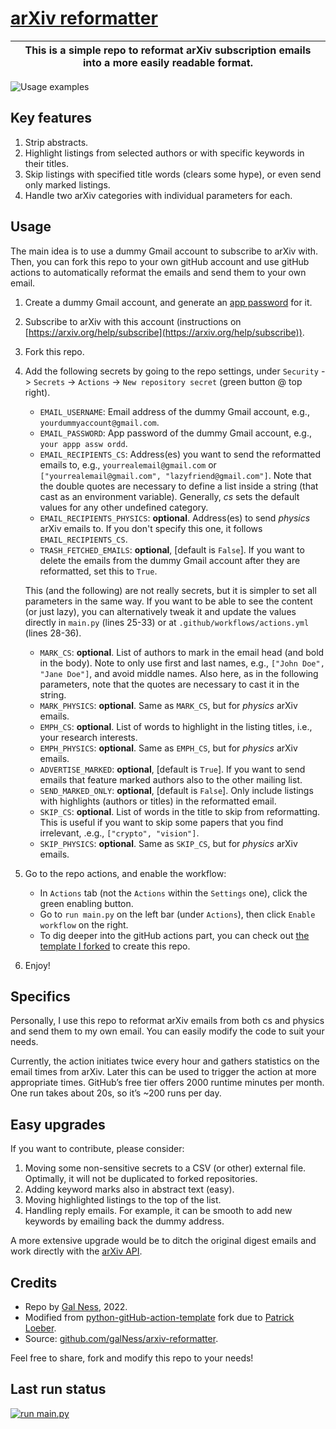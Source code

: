 # [arXiv reformatter](https://github.com/galNess/arxiv-reformatter)

| This is a simple repo to reformat arXiv subscription emails into a more easily readable format. |
|-------------------------------------------------------------------------------------------------|


![Usage examples](arxiv_reformatter.png)


## Key features
1. Strip abstracts.
2. Highlight listings from selected authors or with specific keywords in their titles.
3. Skip listings with specified title words (clears some hype), or even send only marked listings.
4. Handle two arXiv categories with individual parameters for each.


## Usage
The main idea is to use a dummy Gmail account to subscribe to arXiv with.
Then, you can fork this repo to your own gitHub account and use gitHub actions to automatically reformat the emails 
and send them to your own email.

1. Create a dummy Gmail account, and generate an [app password](https://support.google.com/accounts/answer/185833?hl=en)
   for it.
2. Subscribe to arXiv with this account (instructions on 
   [https://arxiv.org/help/subscribe](https://arxiv.org/help/subscribe)).
3. Fork this repo.
4. Add the following secrets by going to the repo settings, under `Security` -> `Secrets` -> `Actions` ->
   `New repository secret` (green button @ top right).
    - `EMAIL_USERNAME`: Email address of the dummy Gmail account, e.g., `yourdummyaccount@gmail.com`.
    - `EMAIL_PASSWORD`: App password of the dummy Gmail account, e.g., `your appp assw ordd`.
    - `EMAIL_RECIPIENTS_CS`: Address(es) you want to send the reformatted emails to, e.g.,
      `yourrealemail@gmail.com` or `["yourrealemail@gmail.com", "lazyfriend@gmail.com"]`.
      Note that the double quotes are necessary to define a list inside a string (that cast as an environment variable).
      Generally, *cs* sets the default values for any other undefined category.
    - `EMAIL_RECIPIENTS_PHYSICS`: **optional**. Address(es) to send *physics* arXiv emails to. If you don't specify
      this one, it follows `EMAIL_RECIPIENTS_CS`.
    - `TRASH_FETCHED_EMAILS`: **optional**, [default is `False`]. If you want to delete the emails from the dummy Gmail
      account after they are reformatted, set this to `True`.

    This (and the following) are not really secrets, but it is simpler to set all parameters in the same way.
    If you want to be able to see the content (or just lazy), you can alternatively tweak it and update the values
    directly in `main.py` (lines 25-33) or at `.github/workflows/actions.yml` (lines 28-36).
    - `MARK_CS`: **optional**. List of authors to mark in the email head (and bold in the body). Note to only use
      first and last names, e.g., `["John Doe", "Jane Doe"]`, and avoid middle names.
      Also here, as in the following parameters, note that the quotes are necessary to cast it in the string.
    - `MARK_PHYSICS`: **optional**. Same as `MARK_CS`, but for *physics* arXiv emails.
    - `EMPH_CS`: **optional**. List of words to highlight in the listing titles, i.e., your research interests.
    - `EMPH_PHYSICS`: **optional**. Same as `EMPH_CS`, but for *physics* arXiv emails.
    - `ADVERTISE_MARKED`: **optional**, [default is `True`]. If you want to send emails that feature marked authors 
       also to the other mailing list.
    - `SEND_MARKED_ONLY`: **optional**, [default is `False`]. Only include listings with highlights (authors or titles)
       in the reformatted email.
    - `SKIP_CS`: **optional**. List of words in the title to skip from reformatting. This is useful if you want
      to skip some papers that you find irrelevant, .e.g., `["crypto", "vision"]`.
    - `SKIP_PHYSICS`: **optional**. Same as `SKIP_CS`, but for *physics* arXiv emails.
5. Go to the repo actions, and enable the workflow:
    - In `Actions` tab (not the `Actions` within the `Settings` one), click the green enabling button.
    - Go to `run main.py` on the left bar (under `Actions`), then click `Enable workflow` on the right.
    - To dig deeper into the gitHub actions part, you can check out 
      [the template I forked](https://gitHub.com/patrickloeber/python-gitHub-action-template) to create this repo.
6. Enjoy!


## Specifics
Personally, I use this repo to reformat arXiv emails from both cs and physics and send them to my own email.
You can easily modify the code to suit your needs.

Currently, the action initiates twice every hour and gathers statistics on the email times from arXiv.
Later this can be used to trigger the action at more appropriate times.
GitHub’s free tier offers 2000 runtime minutes per month. One run takes about 20s, so it’s ~200 runs per day.


## Easy upgrades
If you want to contribute, please consider:
1. Moving some non-sensitive secrets to a CSV (or other) external file. Optimally, it will not be duplicated to forked repositories.
2. Adding keyword marks also in abstract text (easy).
3. Moving highlighted listings to the top of the list. 
4. Handling reply emails. For example, it can be smooth to add new keywords by emailing back the dummy address.

A more extensive upgrade would be to ditch the original digest emails and work directly with the [arXiv API](https://arxiv.org/help/api/).


## Credits
* Repo by [Gal Ness](https://github.com/galNess), 2022.
* Modified from [python-gitHub-action-template](https://gitHub.com/patrickloeber/python-gitHub-action-template) fork due to [Patrick Loeber](https://github.com/patrickloeber).
* Source: [github.com/galNess/arxiv-reformatter](https://github.com/galNess/arxiv-reformatter).

Feel free to share, fork and modify this repo to your needs!


## Last run status
[![run main.py](../..//actions/workflows/actions.yml/badge.svg)](../../actions/workflows/actions.yml)

